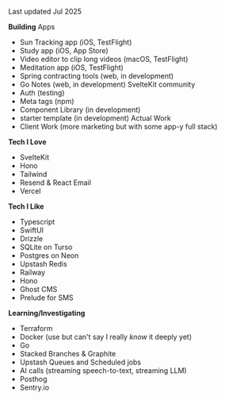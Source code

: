 Last updated Jul 2025

**Building**
Apps
- Sun Tracking app (iOS, TestFlight)
- Study app (iOS, App Store)
- Video editor to clip long videos (macOS, TestFlight)
- Meditation app (iOS, TestFlight)
- Spring contracting tools (web, in development)
- Go Notes (web, in development)
SvelteKit community
- Auth (testing)
- Meta tags (npm)
- Component Library (in development)
- starter template (in development)
Actual Work
- Client Work (more marketing but with some app-y full stack)

**Tech I Love**
- SvelteKit
- Hono
- Tailwind
- Resend & React Email
- Vercel

**Tech I Like**
- Typescript
- SwiftUI
- Drizzle
- SQLite on Turso
- Postgres on Neon
- Upstash Redis
- Railway
- Hono
- Ghost CMS
- Prelude for SMS

**Learning/Investigating**
- Terraform
- Docker (use but can't say I really _know_ it deeply yet)
- Go
- Stacked Branches & Graphite
- Upstash Queues and Scheduled jobs
- AI calls (streaming speech-to-text, streaming LLM)
- Posthog
- Sentry.io
